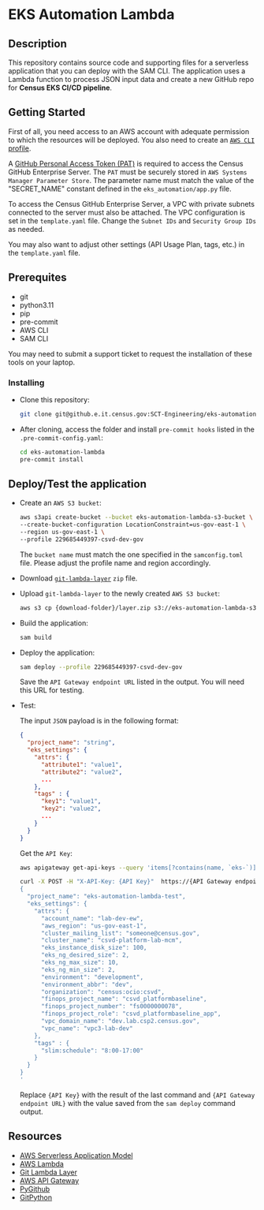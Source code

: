 # EKS Automation Lambda

## Description

This repository contains source code and supporting files for a serverless application that you can deploy with the SAM CLI.
The application uses a Lambda function to process JSON input data and create a new GitHub repo for **Census EKS CI/CD pipeline**.

## Getting Started

First of all, you need access to an AWS account with adequate permission to which the resources will be deployed.
You also need to create an [`AWS CLI` profile](https://docs.aws.amazon.com/cli/latest/userguide/getting-started-quickstart.html#getting-started-quickstart-new).

A [GitHub Personal Access Token (PAT)](https://docs.github.com/en/authentication/keeping-your-account-and-data-secure/managing-your-personal-access-tokens)
is required to access the Census GitHub Enterprise Server.
The `PAT` must be securely stored in `AWS Systems Manager Parameter Store`. The parameter name must match the value of the
"SECRET_NAME" constant defined in the `eks_automation/app.py` file.

To access the Census GitHub Enterprise Server, a VPC with private subnets connected to the server must also be attached.
The VPC configuration is set in the `template.yaml` file. Change the `Subnet IDs` and `Security Group IDs` as needed.

You may also want to adjust other settings (API Usage Plan, tags, etc.) in the `template.yaml` file.

## Prerequites

- git
- python3.11
- pip
- pre-commit
- AWS CLI
- SAM CLI

You may need to submit a support ticket to request the installation of these tools on your laptop.

### Installing

- Clone this repository:

  ```sh
  git clone git@github.e.it.census.gov:SCT-Engineering/eks-automation-lambda.git
  ```

- After cloning, access the folder and install `pre-commit hooks` listed in the `.pre-commit-config.yaml`:

  ```sh
  cd eks-automation-lambda
  pre-commit install
  ```

## Deploy/Test the application

- Create an `AWS S3 bucket`:

  ```sh
  aws s3api create-bucket --bucket eks-automation-lambda-s3-bucket \
  --create-bucket-configuration LocationConstraint=us-gov-east-1 \
  --region us-gov-east-1 \
  --profile 229685449397-csvd-dev-gov
  ```

  The `bucket name` must match the one specified in the `samconfig.toml` file.
  Please adjust the profile name and region accordingly.

- Download [`git-lambda-layer`](https://github.com/lambci/git-lambda-layer/blob/master/lambda2/layer.zip) `zip` file.
- Upload `git-lambda-layer` to the newly created `AWS S3 bucket`:

  ```sh
  aws s3 cp {download-folder}/layer.zip s3://eks-automation-lambda-s3-bucket/ --profile 229685449397-csvd-dev-gov
  ```

- Build the application:

  ```sh
  sam build
  ```

- Deploy the application:

  ```sh
  sam deploy --profile 229685449397-csvd-dev-gov
  ```

  Save the `API Gateway endpoint URL` listed in the output. You will need this URL for testing.

- Test:

  The input `JSON` payload is in the following format:

  ```json
  {
    "project_name": "string",
    "eks_settings": {
      "attrs": {
        "attribute1": "value1",
        "attribute2": "value2",
        ...
      },
      "tags" : {
        "key1": "value1",
        "key2": "value2",
        ...
      }
    }
  }
  ```

  Get the `API Key`:

  ```sh
  aws apigateway get-api-keys --query 'items[?contains(name, `eks-`)].value' --include-values --output text --profile 229685449397-csvd-dev-gov
  ```

  ```sh
  curl -X POST -H "X-API-Key: {API Key}"  https://{API Gateway endpoint URL} -d '
  {
    "project_name": "eks-automation-lambda-test",
    "eks_settings": {
      "attrs": {
        "account_name": "lab-dev-ew",
        "aws_region": "us-gov-east-1",
        "cluster_mailing_list": "someone@census.gov",
        "cluster_name": "csvd-platform-lab-mcm",
        "eks_instance_disk_size": 100,
        "eks_ng_desired_size": 2,
        "eks_ng_max_size": 10,
        "eks_ng_min_size": 2,
        "environment": "development",
        "environment_abbr": "dev",
        "organization": "census:ocio:csvd",
        "finops_project_name": "csvd_platformbaseline",
        "finops_project_number": "fs0000000078",
        "finops_project_role": "csvd_platformbaseline_app",
        "vpc_domain_name": "dev.lab.csp2.census.gov",
        "vpc_name": "vpc3-lab-dev"
      },
      "tags" : {
        "slim:schedule": "8:00-17:00"
      }
    }
  }
  '
  ```

  Replace `{API Key}` with the result of the last command and `{API Gateway endpoint URL}` with the value saved from the `sam deploy` command output.

## Resources

- [AWS Serverless Application Model](https://docs.aws.amazon.com/serverless-application-model/latest/developerguide/what-is-sam.html)
- [AWS Lambda](https://docs.aws.amazon.com/lambda/latest/dg/welcome.html)
- [Git Lambda Layer](https://github.com/lambci/git-lambda-layer/)
- [AWS API Gateway](https://docs.aws.amazon.com/apigateway/latest/developerguide/welcome.html)
- [PyGithub](https://pygithub.readthedocs.io/en/stable/introduction.html)
- [GitPython](https://gitpython.readthedocs.io/en/stable/)
